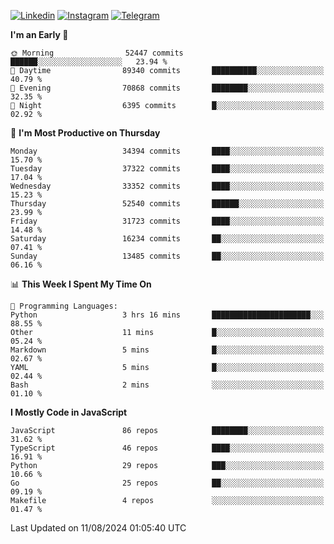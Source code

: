 [![Linkedin](https://img.shields.io/badge/-Archie-blue?style=flat-square&labelColor=gray&logo=Linkedin&logoColor=white&link=https://www.linkedin.com/in/archisdi)](https://www.linkedin.com/in/archisdi)
[![Instagram](https://img.shields.io/badge/-@archisdi-orange?style=flat-square&labelColor=gray&logo=Instagram&logoColor=white&link=https://www.instagram.com/archisdi)](https://www.instagram.com/archisdi)
[![Telegram](https://img.shields.io/badge/-aai-informational?style=flat-square&labelColor=gray&logo=telegram&logoColor=white&link=https://t.me/archisdi)](https://t.me/archisdi)

<!--START_SECTION:waka-->
**I'm an Early 🐤** 

```text
🌞 Morning                52447 commits       ██████░░░░░░░░░░░░░░░░░░░   23.94 % 
🌆 Daytime                89340 commits       ██████████░░░░░░░░░░░░░░░   40.79 % 
🌃 Evening                70868 commits       ████████░░░░░░░░░░░░░░░░░   32.35 % 
🌙 Night                  6395 commits        █░░░░░░░░░░░░░░░░░░░░░░░░   02.92 % 
```
📅 **I'm Most Productive on Thursday** 

```text
Monday                   34394 commits       ████░░░░░░░░░░░░░░░░░░░░░   15.70 % 
Tuesday                  37322 commits       ████░░░░░░░░░░░░░░░░░░░░░   17.04 % 
Wednesday                33352 commits       ████░░░░░░░░░░░░░░░░░░░░░   15.23 % 
Thursday                 52540 commits       ██████░░░░░░░░░░░░░░░░░░░   23.99 % 
Friday                   31723 commits       ████░░░░░░░░░░░░░░░░░░░░░   14.48 % 
Saturday                 16234 commits       ██░░░░░░░░░░░░░░░░░░░░░░░   07.41 % 
Sunday                   13485 commits       ██░░░░░░░░░░░░░░░░░░░░░░░   06.16 % 
```


📊 **This Week I Spent My Time On** 

```text
💬 Programming Languages: 
Python                   3 hrs 16 mins       ██████████████████████░░░   88.55 % 
Other                    11 mins             █░░░░░░░░░░░░░░░░░░░░░░░░   05.24 % 
Markdown                 5 mins              █░░░░░░░░░░░░░░░░░░░░░░░░   02.67 % 
YAML                     5 mins              █░░░░░░░░░░░░░░░░░░░░░░░░   02.44 % 
Bash                     2 mins              ░░░░░░░░░░░░░░░░░░░░░░░░░   01.10 % 
```

**I Mostly Code in JavaScript** 

```text
JavaScript               86 repos            ████████░░░░░░░░░░░░░░░░░   31.62 % 
TypeScript               46 repos            ████░░░░░░░░░░░░░░░░░░░░░   16.91 % 
Python                   29 repos            ███░░░░░░░░░░░░░░░░░░░░░░   10.66 % 
Go                       25 repos            ██░░░░░░░░░░░░░░░░░░░░░░░   09.19 % 
Makefile                 4 repos             ░░░░░░░░░░░░░░░░░░░░░░░░░   01.47 % 
```




 Last Updated on 11/08/2024 01:05:40 UTC
<!--END_SECTION:waka-->